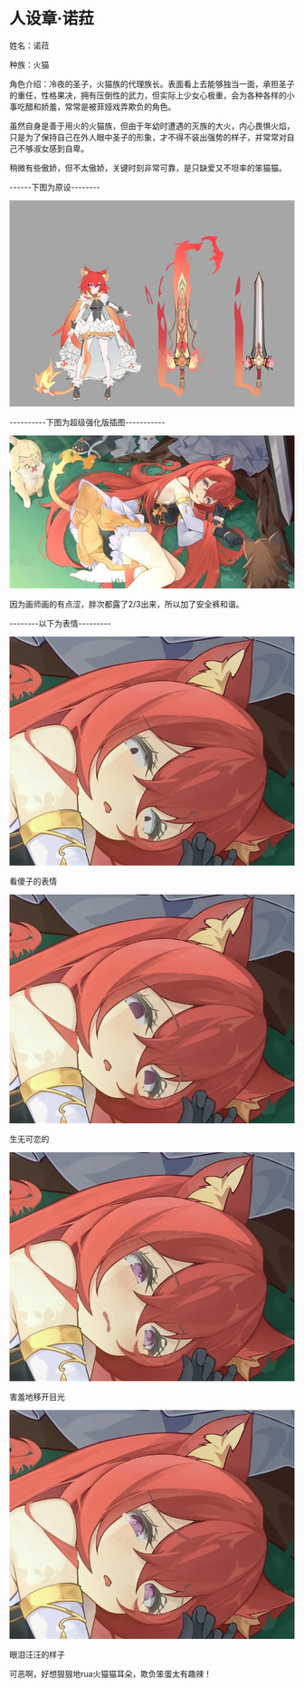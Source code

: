 # 人设章·诺菈

姓名：诺菈

种族：火猫

角色介绍：冷夜的圣子，火猫族的代理族长。表面看上去能够独当一面，承担圣子的重任，性格果决，拥有压倒性的武力，但实际上少女心极重，会为各种各样的小事吃醋和娇羞，常常是被菲娅戏弄欺负的角色。

虽然自身是善于用火的火猫族，但由于年幼时遭遇的灭族的大火，内心畏惧火焰，只是为了保持自己在外人眼中圣子的形象，才不得不装出强势的样子，并常常对自己不够淑女感到自卑。

稍微有些傲娇，但不太傲娇，关键时刻非常可靠，是只缺爱又不坦率的笨猫猫。

------下图为原设--------

![](../images/010.webp)

----------下图为超级强化版插图-----------

![](../images/017.webp)

因为画师画的有点涩，胖次都露了2/3出来，所以加了安全裤和谐。

--------以下为表情---------

![](../images/024.webp)

看傻子的表情

![](../images/032.webp)

生无可恋的

![](../images/036.webp)

害羞地移开目光

![](../images/038.webp)

眼泪汪汪的样子

可恶啊，好想狠狠地rua火猫猫耳朵，欺负笨蛋太有趣辣！
